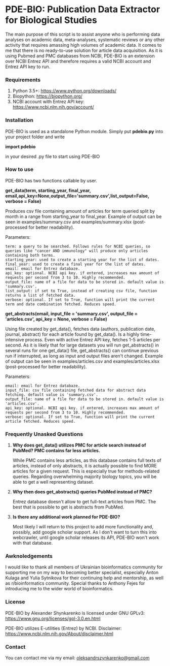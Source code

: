 # PDE-BIO: Publication Data Extractor for Biological Studies

The main purpose of this script is to assist anyone who is performing data analyses on academic data, meta-analyses, systematic reviews or any other activity that requires amassing high volumes of academic data. It comes to me that there is no ready-to-use solution for article data acquisition. As it is using Pubmed and PMC databases from NCBI, PDE-BIO is an extension over NCBI Entrez API and therefore requires a valid NCBI account and Entrez API key to run.

### Requirements

1. Python 3.5+: https://www.python.org/downloads/
2. Biopython: https://biopython.org/
3. NCBI account with Entrez API key: https://www.ncbi.nlm.nih.gov/account/

### Installation

PDE-BIO is used as a standalone Python module. Simply put **pdebio.py** into your project folder and write

**import pdebio**

in your desired .py file to start using PDE-BIO


### How to use

PDE-BIO has two functions callable by user.

**get_data(term, starting_year, final_year, email,api_key=None,output_file='summary.csv',list_output=False, verbose = False)**

Produces csv file containing amount of articles for term queried split by month in a range from starting_year to final_year. Example of output can be seen in examples/summary.csv and examples/summary.xlsx (post-processed for better readability).

Parameters:

    term: a query to be searched. Follows rules for NCBI queries, so queries like "cancer AND immunology" will produce only articles containing both terms. 
    starting_year: used to create a starting year for the list of dates.
    final_year: used to create a final year for the list of dates.
    email: email for Entrez databaze.
    api_key: optional. NCBI api key. if entered, increases max amount of requests per second from 3 to 10. Highly recommended.
    output_file: name of a file for data to be stored in. default value is 'summary.csv'.
    list_output: if set to True, instead of creating csv file, function returns a list of fetched data.
    verbose: optional. If set to True, function will print the current term and date combination fetched. Reduces speed.

**get_abstracts(email, input_file = 'summary.csv', output_file = 'articles.csv', api_key = None, verbose = False)**

Using file created by get_data(), fetches data (authors, publication date, journal, abstract) for each article found by get_data(). Is a highly time-intensive process. Even with active Entrez API key, fetches 1-5 articles per second. As it is likely that for large datasets you will run get_abstracts() in several runs for one get_data() file, get_abstracts() can continue previous run if interrupted, as long as input and output files aren't changed. Example of output can be seen in examples/articles.csv and examples/articles.xlsx (post-processed for better readability).

Parameters:

	email: email for Entrez databaze.
    input_file: csv file containing fetched data for abstract data fetching. default value is 'summary.csv'.
    output_file: name of a file for data to be stored in. default value is 'articles.csv'.
    api_key: optional. NCBI api key. if entered, increases max amount of requests per second from 3 to 10. Highly recommended.
    verbose: optional. If set to True, function will print the current article fetched. Reduces speed.

### Frequently Unasked Questions

1. **Why does get_data() utilizes PMC for article search instead of PubMed? PMC contains far less articles.**
	
	While PMC contains less articles, as this database contains full texts of articles, instead of only abstracts, it is actually possible to find MORE articles for a given request. This is especially true for methods-related queries. Regarding overwhelming majority biology topics, you will be able to get a well representing dataset.

2. **Why then does get_abstracts() queries PubMed instead of PMC?**

	Entrez database doesn't allow to get full-text articles from PMC. The best that is possible to get is abstracts from PubMed.

3. **Is there any additional work planned for PDE-BIO?**
	
	Most likely I will return to this project to add more functionality and, possibly, add google scholar support. As I don't want to turn this into webcrawler, until google scholar releases its API, PDE-BIO won't work with that database.

### Awknoledgements

I would like to thank all members of Ukrainian bioinformatics community for supporting me on my way to becoming better specialist, especially Anton Kulaga and Yulia Sytnikova for their continuing help and mentorship, as well as r/bioinformatics community. Special thanks to Anthony Fejes for introducing me to the wider world of bioinformatics.

### License

PDE-BIO by Alexander Shynkarenko is licensed under GNU GPLv3: https://www.gnu.org/licenses/gpl-3.0.en.html

PDE-BIO utilizes E-utilities (Entrez) by NCBI. Disclaimer: https://www.ncbi.nlm.nih.gov/About/disclaimer.html

### Contact

You can contact me via my email: oleksandrszynkarenko@gmail.com
